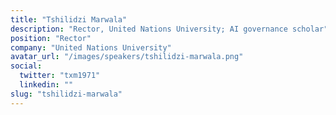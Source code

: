 ```yaml
---
title: "Tshilidzi Marwala"
description: "Rector, United Nations University; AI governance scholar"
position: "Rector"
company: "United Nations University"
avatar_url: "/images/speakers/tshilidzi-marwala.png"
social:
  twitter: "txm1971"
  linkedin: ""
slug: "tshilidzi-marwala"
---
```

